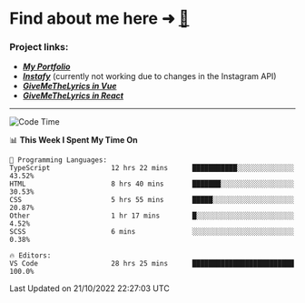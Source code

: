 # Find about me here ➜ [🧑](https://pauabella.dev)

### Project links:
- ***[My Portfolio](https://pauabella.dev)***
- ***[Instafy](https://instafy.me)*** (currently not working due to changes in the Instagram API)
- ***[GiveMeTheLyrics in Vue](https://lyrics.pauabella.dev)***
- ***[GiveMeTheLyrics in React](https://pauabella.dev/GiveMeTheLyrics)***

---
<!--START_SECTION:waka-->
![Code Time](http://img.shields.io/badge/Code%20Time-1%2C571%20hrs%2027%20mins-blue)

📊 **This Week I Spent My Time On** 

```text
💬 Programming Languages: 
TypeScript               12 hrs 22 mins      ███████████░░░░░░░░░░░░░░   43.52% 
HTML                     8 hrs 40 mins       ███████░░░░░░░░░░░░░░░░░░   30.53% 
CSS                      5 hrs 55 mins       █████░░░░░░░░░░░░░░░░░░░░   20.87% 
Other                    1 hr 17 mins        █░░░░░░░░░░░░░░░░░░░░░░░░   4.52% 
SCSS                     6 mins              ░░░░░░░░░░░░░░░░░░░░░░░░░   0.38%

🔥 Editors: 
VS Code                  28 hrs 25 mins      █████████████████████████   100.0%

```


 Last Updated on 21/10/2022 22:27:03 UTC
<!--END_SECTION:waka-->

